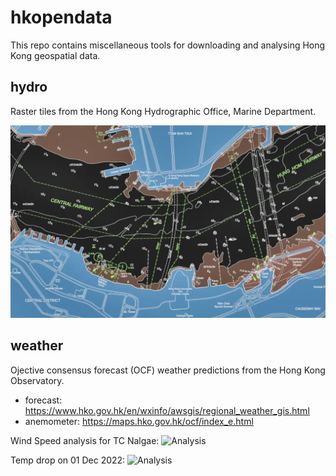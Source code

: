 # hkopendata

This repo contains miscellaneous tools for downloading and analysing Hong Kong geospatial data.

## hydro

Raster tiles from the Hong Kong Hydrographic Office, Marine Department.

![demo](src/hydro/data/img/demo.webp)

## weather

Ojective consensus forecast (OCF) weather predictions from the Hong Kong Observatory.

- forecast: https://www.hko.gov.hk/en/wxinfo/awsgis/regional_weather_gis.html
- anemometer: https://maps.hko.gov.hk/ocf/index_e.html

Wind Speed analysis for TC Nalgae:
![Analysis](src/weather/data/img/nalgae_wind.png)

Temp drop on 01 Dec 2022:
![Analysis](src/weather/data/img/1dec_tempdrop.png)
